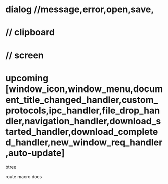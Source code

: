 # dialog //message,error,open,save,
# // clipboard
# // screen
# upcoming [window_icon,window_menu,document_title_changed_handler,custom_protocols,ipc_handler,file_drop_handler,navigation_handler,download_started_handler,download_completed_handler,new_window_req_handler,auto-update]

btree

route macro docs


